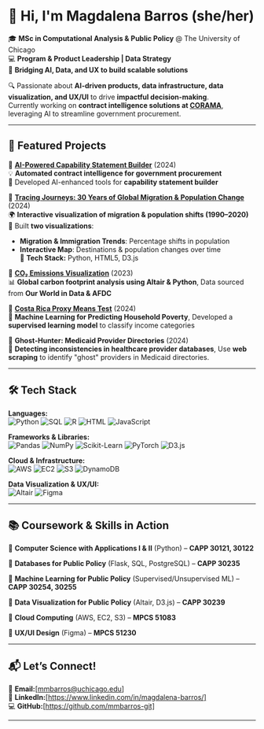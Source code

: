# 👋 Hi, I'm Magdalena Barros (she/her)  
🎓 **MSc in Computational Analysis & Public Policy** @ The University of Chicago  
💻 **Program & Product Leadership | Data Strategy**  
🚀 **Bridging AI, Data, and UX to build scalable solutions**  

🔍 Passionate about **AI-driven products, data infrastructure, data visualization, and UX/UI** to drive **impactful decision-making**.  
Currently working on **contract intelligence solutions at [CORAMA](https://corama.ai)**, leveraging AI to streamline government procurement.

---

## 🚀 Featured Projects  
📌 **[AI-Powered Capability Statement Builder](https://corama.ai/form)** (2024)  
💡 **Automated contract intelligence for government procurement**  
🔹 Developed AI-enhanced tools for **capability statement builder**  

📌 **[Tracing Journeys: 30 Years of Global Migration & Population Change](https://mmbarrosmigrationviz.netlify.app/)** (2024)  
🌍 **Interactive visualization of migration & population shifts (1990–2020)**  
🔹 Built **two visualizations**:  
   - **Migration & Immigration Trends**: Percentage shifts in population  
   - **Interactive Map**: Destinations & population changes over time  
🔹 **Tech Stack:** Python, HTML5, D3.js  

📌 **[CO₂ Emissions Visualization](https://github.com/mmbarros-git/StaticViz)** (2023)  
📊 **Global carbon footprint analysis using Altair & Python**, Data sourced from **Our World in Data & AFDC**  

📌 **[Costa Rica Proxy Means Test](https://github.com/m-rosenbaum/cr_pmt/)** (2024)  
💸 **Machine Learning for Predicting Household Poverty**, Developed a **supervised learning model** to classify income categories  

📌 **Ghost-Hunter: Medicaid Provider Directories** (2024)  
👻 **Detecting inconsistencies in healthcare provider databases**, Use **web scraping** to identify "ghost" providers in Medicaid directories.  

---

## 🛠️ Tech Stack  
**Languages:**  
![Python](https://img.shields.io/badge/-Python-3776AB?logo=python&logoColor=white)  ![SQL](https://img.shields.io/badge/-SQL-4479A1?logo=mysql&logoColor=white)  ![R](https://img.shields.io/badge/-R-276DC3?logo=r&logoColor=white) ![HTML](https://img.shields.io/badge/-HTML-E34F26?logo=html5&logoColor=white) ![JavaScript](https://img.shields.io/badge/-JavaScript-F7DF1E?logo=javascript&logoColor=black)  

**Frameworks & Libraries:**  
![Pandas](https://img.shields.io/badge/-Pandas-150458?logo=pandas&logoColor=white)  ![NumPy](https://img.shields.io/badge/-NumPy-013243?logo=numpy&logoColor=white)  ![Scikit-Learn](https://img.shields.io/badge/-Scikit%20Learn-F7931E?logo=scikit-learn&logoColor=white)  ![PyTorch](https://img.shields.io/badge/-PyTorch-EE4C2C?logo=pytorch&logoColor=white)  ![D3.js](https://img.shields.io/badge/-D3.js-F9A03C?logo=d3.js&logoColor=black)  

**Cloud & Infrastructure:**  
![AWS](https://img.shields.io/badge/-AWS-232F3E?logo=amazon-aws&logoColor=white)  ![EC2](https://img.shields.io/badge/-EC2-FF9900?logo=amazon-ec2&logoColor=white)  ![S3](https://img.shields.io/badge/-S3-569A31?logo=amazon-s3&logoColor=white)  ![DynamoDB](https://img.shields.io/badge/-DynamoDB-4053D6?logo=amazon-dynamodb&logoColor=white)  

**Data Visualization & UX/UI:**  
![Altair](https://img.shields.io/badge/-Altair-FF4500?logo=altair&logoColor=white)  ![Figma](https://img.shields.io/badge/-Figma-F24E1E?logo=figma&logoColor=white)  

---

## 📚 Coursework & Skills in Action 
📌 **Computer Science with Applications I & II** (Python) – **CAPP 30121, 30122**  

📌 **Databases for Public Policy** (Flask, SQL, PostgreSQL) – **CAPP 30235** 

📌 **Machine Learning for Public Policy** (Supervised/Unsupervised ML) – **CAPP 30254, 30255** 

📌 **Data Visualization for Public Policy** (Altair, D3.js) – **CAPP 30239**  

📌 **Cloud Computing** (AWS, EC2, S3) – **MPCS 51083**

📌 **UX/UI Design** (Figma) – **MPCS 51230** 

---

## 📬 Let’s Connect!  
📩 **Email:**[mmbarros@uchicago.edu]  
🔗 **LinkedIn:**[https://www.linkedin.com/in/magdalena-barros/]  
💻 **GitHub:**[https://github.com/mmbarros-git]  

---

